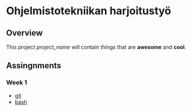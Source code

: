 # Ohjelmistotekniikan harjoitustyö
## Overview
This project *project_name* will contain things that are **awesome** and **cool**. 

## Assingnments
### Week 1
* [git](https://github.com/justuskeinanen/ot-harjoitustyo/blob/master/laskarit/viikko1/gitlog.txt)
* [bash](https://github.com/justuskeinanen/ot-harjoitustyo/blob/master/laskarit/viikko1/komentorivi.txt)
